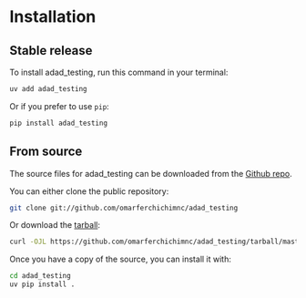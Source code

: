 # Installation

## Stable release

To install adad_testing, run this command in your terminal:

```sh
uv add adad_testing
```

Or if you prefer to use `pip`:

```sh
pip install adad_testing
```

## From source

The source files for adad_testing can be downloaded from the [Github repo](https://github.com/omarferchichimnc/adad_testing).

You can either clone the public repository:

```sh
git clone git://github.com/omarferchichimnc/adad_testing
```

Or download the [tarball](https://github.com/omarferchichimnc/adad_testing/tarball/master):

```sh
curl -OJL https://github.com/omarferchichimnc/adad_testing/tarball/master
```

Once you have a copy of the source, you can install it with:

```sh
cd adad_testing
uv pip install .
```
